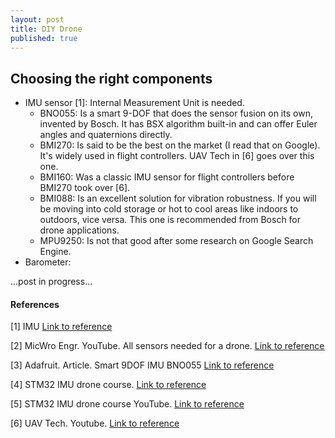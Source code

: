 ```yaml
---
layout: post
title: DIY Drone
published: true
---
```


## Choosing the right components

* IMU sensor [1]: Internal Measurement Unit is needed.
  * BNO055: Is a smart 9-DOF that does the sensor fusion on its own, invented by Bosch. It has BSX algorithm built-in and can offer Euler angles and quaternions directly.
  * BMI270: Is said to be the best on the market (I read that on Google). It's widely used in flight controllers. UAV Tech in [6] goes over this one.
  * BMI160: Was a classic IMU sensor for flight controllers before BMI270 took over [6]. 
  * BMI088: Is an excellent solution for vibration robustness. If you will be moving into cold storage or hot to cool areas like indoors to outdoors, vice versa. This one is recommended from Bosch for drone applications.
  * MPU9250: Is not that good after some research on Google Search Engine.
* Barometer: 


...post in progress...

#### References

[1] IMU [Link to reference](https://surveygyaan.medium.com/sensors-used-in-drones-e6f29be61fb4#:~:text=Gyroscopes%20are%20versatile%20tool%20for,accelerometers%2C%20which%20measure%20linear%20acceleration.)

[2] MicWro Engr. YouTube. All sensors needed for a drone. [Link to reference](https://www.youtube.com/watch?v=filjKFjQw4U)

[3] Adafruit. Article. Smart 9DOF IMU BNO055 [Link to reference](https://www.adafruit.com/product/2472)

[4] STM32 IMU drone course. [Link to reference](https://www.steppeschool.com/courses/stm32-hal-orientation-estimation)

[5] STM32 IMU drone course YouTube. [Link to reference](https://www.youtube.com/watch?v=UEnWlSgGPiE)

[6] UAV Tech. Youtube. [Link to reference](https://www.youtube.com/watch?v=vRsp-3m4WtE)
